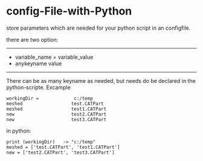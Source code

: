# config-File-with-Python

store parameters which are needed for your python script in an configfile.

there are two option:

---------------------------------------------
- variable_name = variable_value
- anykeyname            value
---------------------------------------------

There can be as many keyname as needed, but needs do be declared in the python-scripte. Excample




```
workingDir =             c:/temp
meshed                  test.CATPart
meshed                  test1.CATPart
new                     test2.CATPart
new                     test3.CATPart
```

in python:
```
print (workingDir)   -> "c:/temp"
meshed = ['test.CATPart', 'test1.CATPart']
new = ['test2.CATPart', 'test3.CATPart']
```

